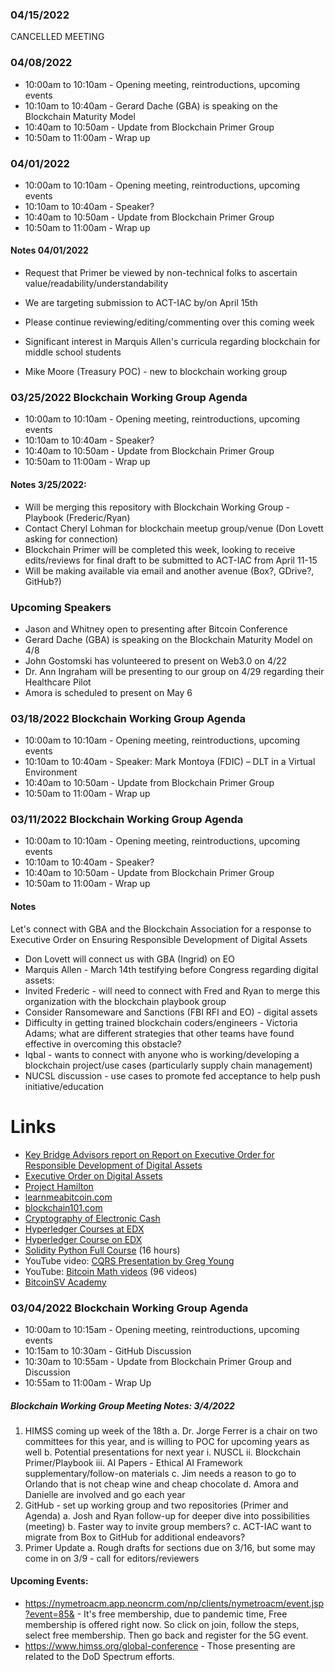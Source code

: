 ### 04/15/2022

CANCELLED MEETING

### 04/08/2022

* 10:00am to 10:10am - Opening meeting, reintroductions, upcoming events
* 10:10am to 10:40am - Gerard Dache (GBA) is speaking on the Blockchain Maturity Model
* 10:40am to 10:50am - Update from Blockchain Primer Group
* 10:50am to 11:00am - Wrap up

### 04/01/2022

* 10:00am to 10:10am - Opening meeting, reintroductions, upcoming events
* 10:10am to 10:40am - Speaker?
* 10:40am to 10:50am - Update from Blockchain Primer Group
* 10:50am to 11:00am - Wrap up

#### Notes 04/01/2022

* Request that Primer be viewed by non-technical folks to ascertain value/readability/understandability
* We are targeting submission to ACT-IAC by/on April 15th
* Please continue reviewing/editing/commenting over this coming week

* Significant interest in Marquis Allen's curricula regarding blockchain for middle school students
* Mike Moore (Treasury POC) - new to blockchain working group

### 03/25/2022 Blockchain Working Group Agenda

* 10:00am to 10:10am - Opening meeting, reintroductions, upcoming events
* 10:10am to 10:40am - Speaker?
* 10:40am to 10:50am - Update from Blockchain Primer Group
* 10:50am to 11:00am - Wrap up

#### Notes 3/25/2022:

* Will be merging this repository with Blockchain Working Group - Playbook (Frederic/Ryan)
* Contact Cheryl Lohman for blockchain meetup group/venue (Don Lovett asking for connection)
* Blockchain Primer will be completed this week, looking to receive edits/reviews for final draft to be submitted to ACT-IAC from April 11-15
* Will be making available via email and another avenue (Box?, GDrive?, GitHub?)

### Upcoming Speakers
* Jason and Whitney open to presenting after Bitcoin Conference
* Gerard Dache (GBA) is speaking on the Blockchain Maturity Model on 4/8
* John Gostomski has volunteered to present on Web3.0 on 4/22
* Dr. Ann Ingraham will be presenting to our group on 4/29 regarding their Healthcare Pilot
* Amora is scheduled to present on May 6

### 03/18/2022 Blockchain Working Group Agenda

* 10:00am to 10:10am - Opening meeting, reintroductions, upcoming events
* 10:10am to 10:40am - Speaker: Mark Montoya (FDIC) – DLT in a Virtual Environment
* 10:40am to 10:50am - Update from Blockchain Primer Group
* 10:50am to 11:00am - Wrap up

### 03/11/2022 Blockchain Working Group Agenda

* 10:00am to 10:10am - Opening meeting, reintroductions, upcoming events
* 10:10am to 10:40am - Speaker?
* 10:40am to 10:50am - Update from Blockchain Primer Group
* 10:50am to 11:00am - Wrap up

#### Notes

Let's connect with GBA and the Blockchain Association for a response to Executive Order on Ensuring Responsible Development of Digital Assets

* Don Lovett will connect us with GBA (Ingrid) on EO
* Marquis Allen - March 14th testifying before Congress regarding digital assets:
* Invited Frederic - will need to connect with Fred and Ryan to merge this organization with the blockchain playbook group
* Consider Ransomeware and Sanctions (FBI RFI and EO) - digital assets
* Difficulty in getting trained blockchain coders/engineers - Victoria Adams; what are different strategies that other teams have found effective in overcoming this obstacle?
* Iqbal - wants to connect with anyone who is working/developing a blockchain project/use cases (particularly supply chain management)
* NUCSL discussion - use cases to promote fed acceptance to help push initiative/education

# Links

* [Key Bridge Advisors report on Report on Executive Order for Responsible Development of Digital Assets](./assets/files/key-bridge-advisors-report-on-executive-order-for-responsible-development-of-digital-assets.pdf)
* [Executive Order on Digital Assets](https://www.whitehouse.gov/briefing-room/presidential-actions/2022/03/09/executive-order-on-ensuring-responsible-development-of-digital-assets/)
* [Project Hamilton](https://www.hamiltonproject.org/)
* [learnmeabitcoin.com](https://learnmeabitcoin.com/)
* [blockchain101.com](https://blockchain101.com/)
* [Cryptography of Electronic Cash](https://groups.csail.mit.edu/mac/classes/6.805/articles/money/nsamint/nsamint.htm)
* [Hyperledger Courses at EDX](https://www.edx.org/learn/hyperledger)
* [Hyperledger Course on EDX](https://www.edx.org/course/introduction-to-hyperledger-blockchain-technologie)
* [Solidity Python Full Course](https://www.youtube.com/watch?v=M576WGiDBdQ) (16 hours)
* YouTube video: [CQRS Presentation by Greg Young](https://www.youtube.com/watch?v=JHGkaShoyNs)
* YouTube: [Bitcoin Math videos](https://www.youtube.com/channel/UCW7L2NGmFUEsZoPReKW_4iQ/playlists) (96 videos)
* [BitcoinSV Academy](https://bitcoinsv.academy/)

### 03/04/2022 Blockchain Working Group Agenda

* 10:00am to 10:15am - Opening meeting, reintroductions, upcoming events
* 10:15am to 10:30am - GitHub Discussion
* 10:30am to 10:55am - Update from Blockchain Primer Group and Discussion
* 10:55am to 11:00am - Wrap Up

##### Blockchain Working Group Meeting Notes: 3/4/2022

1. HIMSS coming up week of the 18th
	a. Dr. Jorge Ferrer is a chair on two committees for this year, and is willing to POC for upcoming years as well
	b. Potential presentations for next year
		i.   NUSCL
		ii.  Blockchain Primer/Playbook
		iii. AI Papers - Ethical AI Framework supplementary/follow-on materials
	c. Jim needs a reason to go to Orlando that is not cheap wine and cheap chocolate
	d. Amora and Danielle are involved and go each year
1. GitHub - set up working group and two repositories (Primer and Agenda)
	a. Josh and Ryan follow-up for deeper dive into possibilities (meeting)
	b. Faster way to invite group members?
	c. ACT-IAC want to migrate from Box to GitHub for additional endeavors?
1. Primer Update
	a. Rough drafts for sections due on 3/16, but some may come in on 3/9 - call for editors/reviewers

#### Upcoming Events:

* https://nymetroacm.app.neoncrm.com/np/clients/nymetroacm/event.jsp?event=85& - It's free membership, due to pandemic time, Free membership is offered right now. So click on join, follow the steps, select free membership.  Then go back and register for the 5G event.
* https://www.himss.org/global-conference - Those presenting are related to the DoD Spectrum efforts.
